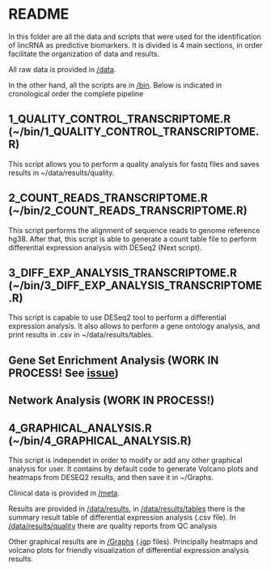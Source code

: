 # README

In this folder are all the data and scripts that were used for the identification of lincRNA as predictive biomarkers. It is divided is 4 main sections, in order facilitate the organization of data and results.

All raw data is provided in [/data](https://github.com/LauraMCE/lncRNA_BC/tree/master/Transcriptome/data).

In the other hand, all the scripts are in [/bin](https://github.com/LauraMCE/lncRNA_BC/tree/master/Transcriptome/bin). Below is indicated in cronological order the complete pipeline

## 1_QUALITY_CONTROL_TRANSCRIPTOME.R (~/bin/1_QUALITY_CONTROL_TRANSCRIPTOME.R)

This script allows you to perform a quality analysis for fastq files and saves results in ~/data/results/quality.

## 2_COUNT_READS_TRANSCRIPTOME.R (~/bin/2_COUNT_READS_TRANSCRIPTOME.R)

This script performs the alignment of sequence reads to genome reference hg38. After that, this script is able to generate a count table file to perform differential expression analysis with DESeq2 (Next script).

## 3_DIFF_EXP_ANALYSIS_TRANSCRIPTOME.R (~/bin/3_DIFF_EXP_ANALYSIS_TRANSCRIPTOME.R)

This script is capable to use DESeq2 tool to perform a differential expression analysis. It also allows to perform a gene ontology analysis, and print results in .csv in ~/data/results/tables.

## Gene Set Enrichment Analysis (WORK IN PROCESS! See [issue](https://github.com/LauraMCE/lncRNA_BC/issues/15))

## Network Analysis (WORK IN PROCESS!)

## 4_GRAPHICAL_ANALYSIS.R (~/bin/4_GRAPHICAL_ANALYSIS.R)

This script is independet in order to modify or add any other graphical analysis for user. It contains by default code to generate Volcano plots and heatmaps from DESEQ2 results, and then save it in ~/Graphs.

Clinical data is provided in [/meta](https://github.com/LauraMCE/lncRNA_BC/tree/master/Transcriptome/meta). 

Results are provided in [/data/results](https://github.com/LauraMCE/lncRNA_BC/tree/master/Transcriptome/data/results), in [/data/results/tables](https://github.com/LauraMCE/lncRNA_BC/tree/master/Transcriptome/data/results/tables) there is the summary result table of differential expression analysis (.csv file). In [/data/results/quality](https://github.com/LauraMCE/lncRNA_BC/tree/master/Transcriptome/data/results/quality) there are quality reports from QC analysis

Other graphical results are in [/Graphs](https://github.com/LauraMCE/lncRNA_BC/tree/master/Transcriptome/Graphs) (.jgp files). Principally heatmaps and volcano plots for friendly visualization of differential expression analysis results.
